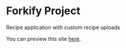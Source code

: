 # Forkify Project

Recipe application with custom recipe uploads

You can preview this site [here](https://forkify-emilien-wittchen.netlify.app/).
